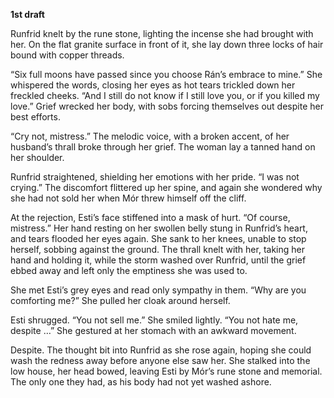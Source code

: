 **1st draft**

Runfrid knelt by the rune stone, lighting the incense she had brought with her. On the flat granite surface in front of it, she lay down three locks of hair bound with copper threads.

“Six full moons have passed since you choose Rán’s embrace to mine.” She whispered the words, closing her eyes as hot tears trickled down her freckled cheeks. “And I still do not know if I still love you, or if you killed my love.” Grief wrecked her body, with sobs forcing themselves out despite her best efforts.

“Cry not, mistress.” The melodic voice, with a broken accent, of her husband’s thrall broke through her grief. The woman lay a tanned hand on her shoulder.

Runfrid straightened, shielding her emotions with her pride. “I was not crying.” The discomfort flittered up her spine, and again she wondered why she had not sold her when Mór threw himself off the cliff.

At the rejection, Esti’s face stiffened into a mask of hurt. “Of course, mistress.” Her hand resting on her swollen belly stung in Runfrid’s heart, and tears flooded her eyes again. She sank to her knees, unable to stop herself, sobbing against the ground. The thrall knelt with her, taking her hand and holding it, while the storm washed over Runfrid, until the grief ebbed away and left only the emptiness she was used to.

She met Esti’s grey eyes and read only sympathy in them. “Why are you comforting me?” She pulled her cloak around herself.

Esti shrugged. “You not sell me.” She smiled lightly. “You not hate me, despite …” She gestured at her stomach with an awkward movement.

Despite. The thought bit into Runfrid as she rose again, hoping she could wash the redness away before anyone else saw her. She stalked into the low house, her head bowed, leaving Esti by Mór’s rune stone and memorial. The only one they had, as his body had not yet washed ashore.


